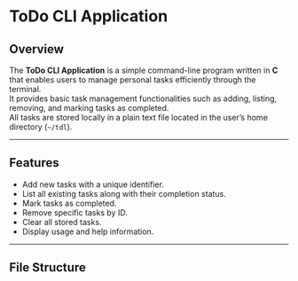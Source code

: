 # ToDo CLI Application

## Overview
The **ToDo CLI Application** is a simple command-line program written in **C** that enables users to manage personal tasks efficiently through the terminal.  
It provides basic task management functionalities such as adding, listing, removing, and marking tasks as completed.  
All tasks are stored locally in a plain text file located in the user’s home directory (`~/tdl`).

---

## Features

- Add new tasks with a unique identifier.
- List all existing tasks along with their completion status.
- Mark tasks as completed.
- Remove specific tasks by ID.
- Clear all stored tasks.
- Display usage and help information.

---

## File Structure


